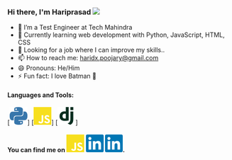 ### Hi there, I'm Hariprasad <img src="https://raw.githubusercontent.com/MartinHeinz/MartinHeinz/master/wave.gif" width="30px">

-   👷 I’m a Test Engineer at Tech Mahindra
-   🌱 Currently learning web development with Python, JavaScript, HTML, CSS
-   💼 Looking for a job where I can improve my skills..
-   📫 How to reach me: haridx.poojary@gmail.com
-   😄 Pronouns: He/Him
-   ⚡ Fun fact: I love Batman 🦇

#### Languages and Tools:

<!-- Icons -->

[![Python][1.1]] [![JavaScript][1.2]] [![DJango][1.3]]

<!-- Links -->

[1.1]: https://raw.githubusercontent.com/HariprasadPoojary/HariprasadPoojary/main/icons/python.svg
[1.2]: https://raw.githubusercontent.com/HariprasadPoojary/HariprasadPoojary/main/icons/javascript.svg
[1.3]: https://raw.githubusercontent.com/HariprasadPoojary/HariprasadPoojary/main/icons/django.svg

<!-- <code><img height="30" src="https://camo.githubusercontent.com/aa96ee3a3352c9c3c2161d3e95698d0885a277ab85d617fe77912627d37a3959/68747470733a2f2f6564656e742e6769746875622e696f2f537570657254696e7949636f6e732f696d616765732f7376672f707974686f6e2e737667"></code>
<code><img height="30" src="https://camo.githubusercontent.com/9496882abd182958bcea4238ab44f7eb8928d7a4144c150f18f6c55ceb9b4490/68747470733a2f2f6564656e742e6769746875622e696f2f537570657254696e7949636f6e732f696d616765732f7376672f6a6176617363726970742e737667"></code>
<code><img height="30" src="https://camo.githubusercontent.com/a499f82c059b2fd21339974a9a7dfe2b72180faa14c9d420c02806c2e9b4362e/68747470733a2f2f6564656e742e6769746875622e696f2f537570657254696e7949636f6e732f696d616765732f7376672f646a616e676f70726f6a6563742e737667"></code> -->

<!-- Actual text -->

#### You can find me on [![Facebook][1.2]][1] [![LinkedIn][2.2]][2] [![Instagram][2.2]][2].

<!-- Icons -->

[1.2]: https://raw.githubusercontent.com/HariprasadPoojary/HariprasadPoojary/main/icons/facebook.svg
[2.2]: https://raw.githubusercontent.com/HariprasadPoojary/HariprasadPoojary/main/icons/linkedin.svg
[3.2]: https://raw.githubusercontent.com/HariprasadPoojary/HariprasadPoojary/main/icons/instagram.svg

<!-- Links to your social media accounts -->

[1]: https://www.facebook.com/HariiPoojary/
[2]: https://www.linkedin.com/in/hariprasadjanardhanpoojary/
[3]: https://www.instagram.com/hari_poojary/
